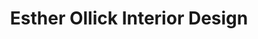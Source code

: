 ---
title: "Esther Ollick Interior Design"
url: /velbert/esther-ollick-interior-design/
shop: Allgemein
---